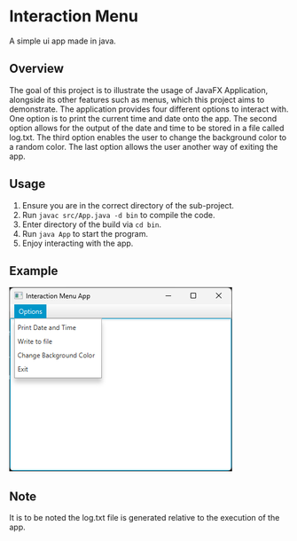 # Interaction Menu
A simple ui app made in java.

## Overview
The goal of this project is to illustrate the usage of JavaFX Application, alongside its other features such as menus, which this project aims to demonstrate. The application provides four different options to interact with. One option is to print the current time and date onto the app. The second option allows for the output of the date and time to be stored in a file called log.txt. The third option enables the user to change the background color to a random color. The last option allows the user another way of exiting the app.

## Usage
1. Ensure you are in the correct directory of the sub-project.
2. Run ```javac src/App.java -d bin``` to compile the code.
3. Enter directory of the build via ```cd bin```.
4. Run ```java App``` to start the program.
5. Enjoy interacting with the app.

## Example
![](./example.png)

## Note
It is to be noted the log.txt file is generated relative to the execution of the app.
